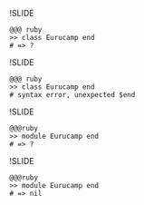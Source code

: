 !SLIDE

    @@@ ruby
    >> class Eurucamp end
    # => ?

!SLIDE

    @@@ ruby
    >> class Eurucamp end
    # syntax error, unexpected $end

!SLIDE

    @@@ruby
    >> module Eurucamp end
    # => ?

!SLIDE

    @@@ruby
    >> module Eurucamp end
    # => nil

